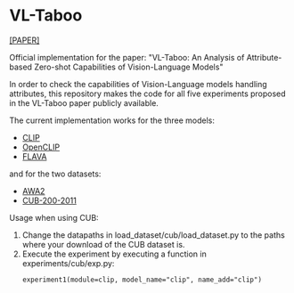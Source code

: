 # VL-Taboo
[[PAPER]](https://arxiv.org/abs/2209.06103)

Official implementation for the paper: "VL-Taboo: An Analysis of Attribute-based Zero-shot Capabilities of
Vision-Language Models"

In order to check the capabilities of Vision-Language models handling attributes, this repository makes the code for all five experiments proposed in the VL-Taboo paper publicly available.

The current implementation works for the three models:
* [CLIP](https://github.com/openai/CLIP)
* [OpenCLIP](https://github.com/mlfoundations/open_clip)
* [FLAVA](https://huggingface.co/docs/transformers/model_doc/flava)

and for the two datasets:
* [AWA2](https://paperswithcode.com/dataset/awa2-1)
* [CUB-200-2011](https://paperswithcode.com/dataset/cub-200-2011)

Usage when using CUB:

1. Change the datapaths in load_dataset/cub/load_dataset.py to the paths where your download of the CUB dataset is.
2. Execute the experiment by executing a function in experiments/cub/exp.py:
    ```
    experiment1(module=clip, model_name="clip", name_add="clip")
    ```


